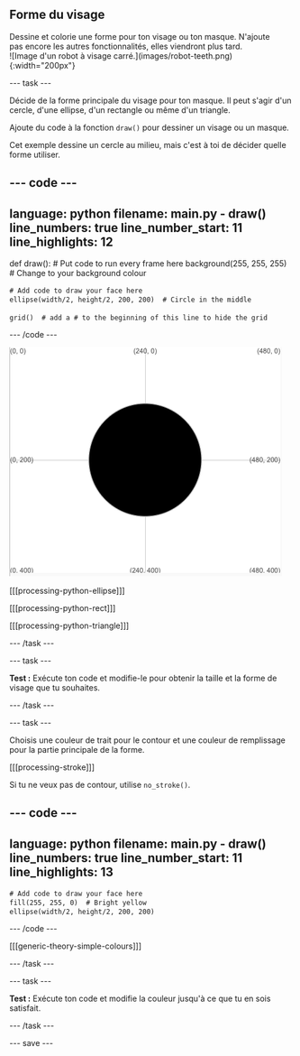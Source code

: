 ## Forme du visage

<div style="display: flex; flex-wrap: wrap">
<div style="flex-basis: 200px; flex-grow: 1; margin-right: 15px;">
Dessine et colorie une forme pour ton visage ou ton masque. N'ajoute pas encore les autres fonctionnalités, elles viendront plus tard.
</div>
<div>
![Image d'un robot à visage carré.](images/robot-teeth.png){:width="200px"}
</div>
</div>

--- task ---

Décide de la forme principale du visage pour ton masque. Il peut s'agir d'un cercle, d'une ellipse, d'un rectangle ou même d'un triangle.

Ajoute du code à la fonction `draw()` pour dessiner un visage ou un masque.

Cet exemple dessine un cercle au milieu, mais c'est à toi de décider quelle forme utiliser.

--- code ---
---
language: python filename: main.py - draw() line_numbers: true line_number_start: 11
line_highlights: 12
---

def draw(): # Put code to run every frame here background(255, 255, 255)  # Change to your background colour

    # Add code to draw your face here
    ellipse(width/2, height/2, 200, 200)  # Circle in the middle
    
    grid()  # add a # to the beginning of this line to hide the grid

--- /code ---

![La zone de sortie montrant un cercle noir au milieu de la grille.](images/black-circle.png)

[[[processing-python-ellipse]]]


[[[processing-python-rect]]]


[[[processing-python-triangle]]]

--- /task ---

--- task ---

**Test :** Exécute ton code et modifie-le pour obtenir la taille et la forme de visage que tu souhaites.

--- /task ---

--- task ---

Choisis une couleur de trait pour le contour et une couleur de remplissage pour la partie principale de la forme.

[[[processing-stroke]]]

Si tu ne veux pas de contour, utilise `no_stroke()`.

--- code ---
---
language: python filename: main.py - draw() line_numbers: true line_number_start: 11
line_highlights: 13
---

    # Add code to draw your face here
    fill(255, 255, 0)  # Bright yellow
    ellipse(width/2, height/2, 200, 200)

--- /code ---

[[[generic-theory-simple-colours]]]

--- /task ---

--- task ---

**Test :** Exécute ton code et modifie la couleur jusqu'à ce que tu en sois satisfait.

--- /task ---

--- save ---
